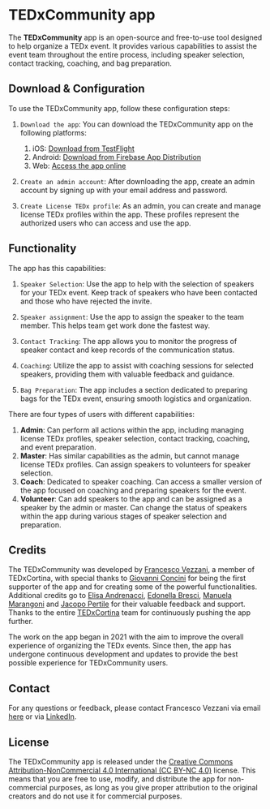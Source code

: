 # TEDxCommunity app

The **TEDxCommunity** app is an open-source and free-to-use tool designed to help organize a TEDx event. It provides various capabilities to assist the event team throughout the entire process, including speaker selection, contact tracking, coaching, and bag preparation.


## Download & Configuration

To use the TEDxCommunity app, follow these configuration steps:

1. `Download the app`: You can download the TEDxCommunity app on the following platforms:
   1. iOS: [Download from TestFlight]()
   2. Android: [Download from Firebase App Distribution](https://appdistribution.firebase.dev/i/2fc5e2c16cf723bf)
   3. Web: [Access the app online](https://tedxcommunity.web.app/#/)

2. `Create an admin account`: After downloading the app, create an admin account by signing up with your email address and password.

3. `Create License TEDx profile`: As an admin, you can create and manage license TEDx profiles within the app. These profiles represent the authorized users who can access and use the app.

## Functionality

The app has this capabilities:

1. `Speaker Selection`: Use the app to help with the selection of speakers for your TEDx event. Keep track of speakers who have been contacted and those who have rejected the invite.

2. `Speaker assignment`: Use the app to assign the speaker to the team member. This helps team get work done the fastest way.

3. `Contact Tracking`: The app allows you to monitor the progress of speaker contact and keep records of the communication status.

4. `Coaching`: Utilize the app to assist with coaching sessions for selected speakers, providing them with valuable feedback and guidance.

5. `Bag Preparation`: The app includes a section dedicated to preparing bags for the TEDx event, ensuring smooth logistics and organization.

There are four types of users with different capabilities:
1. **Admin**: Can perform all actions within the app, including managing license TEDx profiles, speaker selection, contact tracking, coaching, and event preparation.
2. **Master**: Has similar capabilities as the admin, but cannot manage license TEDx profiles. Can assign speakers to volunteers for speaker selection.
3. **Coach**: Dedicated to speaker coaching. Can access a smaller version of the app focused on coaching and preparing speakers for the event.
4. **Volunteer**: Can add speakers to the app and can be assigned as a speaker by the admin or master. Can change the status of speakers within the app during various stages of speaker selection and preparation.

## Credits

The TEDxCommunity was developed by [Francesco Vezzani](https://it.linkedin.com/in/francesco-vezzani-24425019a), a member of TEDxCortina, with special thanks to [Giovanni Concini](https://www.linkedin.com/in/giovanniconcini/) for being the first supporter of the app and for creating some of the powerful functionalities. Additional credits go to [Elisa Andrenacci](https://www.linkedin.com/in/elisa-andrenacci-35bb67190/), [Edonella Bresci](https://www.linkedin.com/in/edonella-bresci-ba1a9527/), [Manuela Marangoni](https://www.linkedin.com/in/manuela-marangoni-726a4714/) and [Jacopo Pertile](https://www.linkedin.com/in/jacopopertile/) for their valuable feedback and support. Thanks to the entire [TEDxCortina](https://www.linkedin.com/company/tedxcortina/) team for continuously pushing the app further.

The work on the app began in 2021 with the aim to improve the overall experience of organizing the TEDx events. Since then, the app has undergone continuous development and updates to provide the best possible experience for TEDxCommunity users.


## Contact

For any questions or feedback, please contact Francesco Vezzani via email [here](mailto:francesco.vezz01@gmail.com) or via [LinkedIn](https://it.linkedin.com/in/francesco-vezzani-24425019a).

## License

The TEDxCommunity app is released under the [Creative Commons Attribution-NonCommercial 4.0 International (CC BY-NC 4.0)](https://creativecommons.org/licenses/by-nc/4.0/) license. This means that you are free to use, modify, and distribute the app for non-commercial purposes, as long as you give proper attribution to the original creators and do not use it for commercial purposes.
